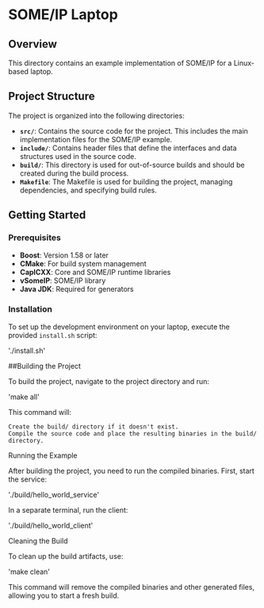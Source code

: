 # SOME/IP Laptop

## Overview
This directory contains an example implementation of SOME/IP for a Linux-based laptop.

## Project Structure

The project is organized into the following directories:

- **`src/`**: Contains the source code for the project. This includes the main implementation files for the SOME/IP example.
- **`include/`**: Contains header files that define the interfaces and data structures used in the source code.
- **`build/`**: This directory is used for out-of-source builds and should be created during the build process.
- **`Makefile`**: The Makefile is used for building the project, managing dependencies, and specifying build rules.

## Getting Started

### Prerequisites

- **Boost**: Version 1.58 or later
- **CMake**: For build system management
- **CapICXX**: Core and SOME/IP runtime libraries
- **vSomeIP**: SOME/IP library
- **Java JDK**: Required for generators

### Installation

To set up the development environment on your laptop, execute the provided `install.sh` script:

'./install.sh'

##Building the Project

To build the project, navigate to the project directory and run:

'make all'

This command will:

    Create the build/ directory if it doesn't exist.
    Compile the source code and place the resulting binaries in the build/ directory.

Running the Example

After building the project, you need to run the compiled binaries. First, start the service:

'./build/hello_world_service'

In a separate terminal, run the client:

'./build/hello_world_client'

Cleaning the Build

To clean up the build artifacts, use:

'make clean'

This command will remove the compiled binaries and other generated files, allowing you to start a fresh build.

